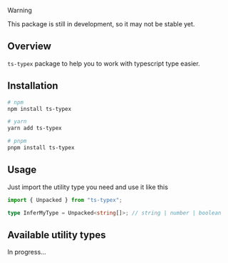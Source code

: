 > [!WARNING]  
> This package is still in development, so it may not be stable yet.

## Overview

`ts-typex` package to help you to work with typescript type easier.

## Installation

```bash
# npm
npm install ts-typex

# yarn
yarn add ts-typex

# pnpm
pnpm install ts-typex
```

## Usage

Just import the utility type you need and use it like this

```ts
import { Unpacked } from "ts-typex";

type InferMyType = Unpacked<string[]>; // string | number | boolean
```

## Available utility types

In progress...

